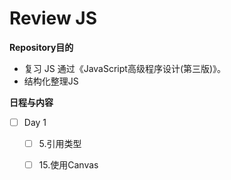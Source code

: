 # Review JS

**Repository目的**

- 复习 JS 通过《JavaScript高级程序设计(第三版)》。
- 结构化整理JS

**日程与内容**

- [ ] Day 1
  - [ ] 5.引用类型
  - [ ] 15.使用Canvas



